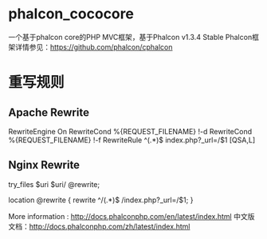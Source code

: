 # phalcon_cococore
一个基于phalcon core的PHP MVC框架，基于Phalcon v1.3.4 Stable
Phalcon框架详情参见：https://github.com/phalcon/cphalcon

# 重写规则
Apache Rewrite 
--------------------- 
RewriteEngine On 
RewriteCond %{REQUEST_FILENAME} !-d 
RewriteCond %{REQUEST_FILENAME} !-f 
RewriteRule ^(.*)$ index.php?_url=/$1 [QSA,L]

Nginx Rewrite 
--------------------- 
try_files $uri $uri/ @rewrite;

location @rewrite { 
	rewrite ^/(.*)$ /index.php?_url=/$1; 
}

More information : http://docs.phalconphp.com/en/latest/index.html
中文版文档：http://docs.phalconphp.com/zh/latest/index.html
